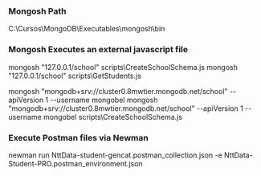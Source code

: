 ### Mongosh Path
C:\Cursos\MongoDB\Executables\mongosh\bin

### Mongosh Executes an external javascript file
mongosh "127.0.0.1/school" scripts\CreateSchoolSchema.js
mongosh "127.0.0.1/school" scripts\GetStudents.js

mongosh "mongodb+srv://cluster0.8mwtier.mongodb.net/school" --apiVersion 1 --username mongobel
mongosh "mongodb+srv://cluster0.8mwtier.mongodb.net/school" --apiVersion 1 --username mongobel scripts\CreateSchoolSchema.js

### Execute Postman files via Newman
newman run NttData-student-gencat.postman_collection.json -e NttData-Student-PRO.postman_environment.json


